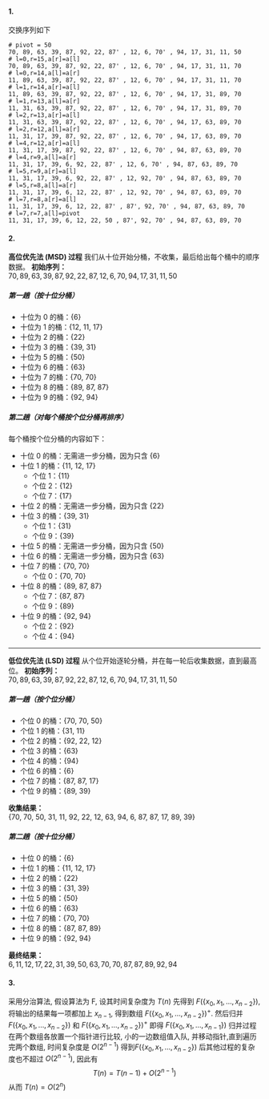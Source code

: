 #### 1.
交换序列如下
```
# pivot = 50 
70, 89, 63, 39, 87, 92, 22, 87' , 12, 6, 70' , 94, 17, 31, 11, 50
# l=0,r=15,a[r]=a[l]
70, 89, 63, 39, 87, 92, 22, 87' , 12, 6, 70' , 94, 17, 31, 11, 70
# l=0,r=14,a[l]=a[r]
11, 89, 63, 39, 87, 92, 22, 87' , 12, 6, 70' , 94, 17, 31, 11, 70
# l=1,r=14,a[r]=a[l]
11, 89, 63, 39, 87, 92, 22, 87' , 12, 6, 70' , 94, 17, 31, 89, 70
# l=1,r=13,a[l]=a[r]
11, 31, 63, 39, 87, 92, 22, 87' , 12, 6, 70' , 94, 17, 31, 89, 70
# l=2,r=13,a[r]=a[l]
11, 31, 63, 39, 87, 92, 22, 87' , 12, 6, 70' , 94, 17, 63, 89, 70
# l=2,r=12,a[l]=a[r]
11, 31, 17, 39, 87, 92, 22, 87' , 12, 6, 70' , 94, 17, 63, 89, 70
# l=4,r=12,a[r]=a[l]
11, 31, 17, 39, 87, 92, 22, 87' , 12, 6, 70' , 94, 87, 63, 89, 70
# l=4,r=9,a[l]=a[r]
11, 31, 17, 39, 6, 92, 22, 87' , 12, 6, 70' , 94, 87, 63, 89, 70
# l=5,r=9,a[r]=a[l]
11, 31, 17, 39, 6, 92, 22, 87' , 12, 92, 70' , 94, 87, 63, 89, 70
# l=5,r=8,a[l]=a[r]
11, 31, 17, 39, 6, 12, 22, 87' , 12, 92, 70' , 94, 87, 63, 89, 70
# l=7,r=8,a[r]=a[l]
11, 31, 17, 39, 6, 12, 22, 87' , 87', 92, 70' , 94, 87, 63, 89, 70
# l=7,r=7,a[l]=pivot
11, 31, 17, 39, 6, 12, 22, 50 , 87', 92, 70' , 94, 87, 63, 89, 70
```

#### 2.
**高位优先法 (MSD) 过程**
我们从十位开始分桶，不收集，最后给出每个桶中的顺序数据。
**初始序列：**  
${70, 89, 63, 39, 87, 92, 22, 87, 12, 6, 70, 94, 17, 31, 11, 50}$

##### 第一趟（按十位分桶）
- 十位为 0 的桶：{6}
- 十位为 1 的桶：{12, 11, 17}
- 十位为 2 的桶：{22}
- 十位为 3 的桶：{39, 31}
- 十位为 5 的桶：{50}
- 十位为 6 的桶：{63}
- 十位为 7 的桶：{70, 70}
- 十位为 8 的桶：{89, 87, 87}
- 十位为 9 的桶：{92, 94}

##### 第二趟（对每个桶按个位分桶再排序）
每个桶按个位分桶的内容如下：

- 十位 0 的桶：无需进一步分桶，因为只含 {6}
- 十位 1 的桶：{11, 12, 17}
  - 个位 1：{11}
  - 个位 2：{12}
  - 个位 7：{17}
- 十位 2 的桶：无需进一步分桶，因为只含 {22}
- 十位 3 的桶：{39, 31}
  - 个位 1：{31}
  - 个位 9：{39}
- 十位 5 的桶：无需进一步分桶，因为只含 {50}
- 十位 6 的桶：无需进一步分桶，因为只含 {63}
- 十位 7 的桶：{70, 70}
  - 个位 0：{70, 70}
- 十位 8 的桶：{89, 87, 87}
  - 个位 7：{87, 87}
  - 个位 9：{89}
- 十位 9 的桶：{92, 94}
  - 个位 2：{92}
  - 个位 4：{94}

---

**低位优先法 (LSD) 过程**
从个位开始逐轮分桶，并在每一轮后收集数据，直到最高位。
**初始序列：**  
${70, 89, 63, 39, 87, 92, 22, 87, 12, 6, 70, 94, 17, 31, 11, 50}$

##### 第一趟（按个位分桶）
- 个位 0 的桶：{70, 70, 50}
- 个位 1 的桶：{31, 11}
- 个位 2 的桶：{92, 22, 12}
- 个位 3 的桶：{63}
- 个位 4 的桶：{94}
- 个位 6 的桶：{6}
- 个位 7 的桶：{87, 87, 17}
- 个位 9 的桶：{89, 39}

**收集结果：**  
{70, 70, 50, 31, 11, 92, 22, 12, 63, 94, 6, 87, 87, 17, 89, 39}

##### 第二趟（按十位分桶）
- 十位 0 的桶：{6}
- 十位 1 的桶：{11, 12, 17}
- 十位 2 的桶：{22}
- 十位 3 的桶：{31, 39}
- 十位 5 的桶：{50}
- 十位 6 的桶：{63}
- 十位 7 的桶：{70, 70}
- 十位 8 的桶：{87, 87, 89}
- 十位 9 的桶：{92, 94}

**最终结果：**  
${6, 11, 12, 17, 22, 31, 39, 50, 63, 70, 70, 87, 87, 89, 92, 94}$

#### 3.
采用分治算法, 假设算法为 F, 设其时间复杂度为 $T(n)$
先得到 $F(\{x_0,x_1,\dots,x_{n-2}\})$, 将输出的结果每一项都加上 $x_{n-1}$, 得到数组 $F(\{x_0,x_1,\dots,x_{n-2}\})^+$. 然后归并 $F(\{x_0,x_1,\dots,x_{n-2}\})$ 和 $F(\{x_0,x_1,\dots,x_{n-2}\})^+$ 即得 $F(\{x_0,x_1,\dots,x_{n-1}\})$
归并过程在两个数组各放置一个指针进行比较, 小的一边数组值入队, 并移动指针,直到遍历完两个数组, 时间复杂度是 $O(2^{n-1})$
得到$F(\{x_0,x_1,\dots,x_{n-2}\})$ 后其他过程的复杂度也不超过 $O(2^{n-1})$, 因此有
$$T(n)=T(n-1)+O(2^{n-1})$$
从而 $T(n) = O(2^n)$